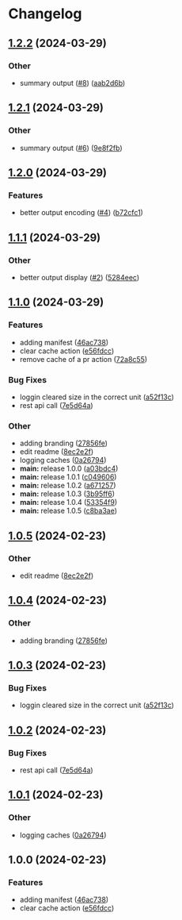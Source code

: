 # Changelog

## [1.2.2](https://github.com/TheAngularGuy/clear-cache-of-pull-request/compare/v1.2.1...v1.2.2) (2024-03-29)


### Other

* summary output ([#8](https://github.com/TheAngularGuy/clear-cache-of-pull-request/issues/8)) ([aab2d6b](https://github.com/TheAngularGuy/clear-cache-of-pull-request/commit/aab2d6b4a194fd92f468f7623d856354d68a643f))

## [1.2.1](https://github.com/TheAngularGuy/clear-cache-of-pull-request/compare/v1.2.0...v1.2.1) (2024-03-29)


### Other

* summary output ([#6](https://github.com/TheAngularGuy/clear-cache-of-pull-request/issues/6)) ([9e8f2fb](https://github.com/TheAngularGuy/clear-cache-of-pull-request/commit/9e8f2fbc3c7d52fc625c783c2c9c052201675f83))

## [1.2.0](https://github.com/TheAngularGuy/clear-cache-of-pull-request/compare/v1.1.1...v1.2.0) (2024-03-29)


### Features

* better output encoding ([#4](https://github.com/TheAngularGuy/clear-cache-of-pull-request/issues/4)) ([b72cfc1](https://github.com/TheAngularGuy/clear-cache-of-pull-request/commit/b72cfc1f367dff349b2d5df4eced712978e220a6))

## [1.1.1](https://github.com/TheAngularGuy/clear-cache-of-pull-request/compare/v1.1.0...v1.1.1) (2024-03-29)


### Other

* better output display ([#2](https://github.com/TheAngularGuy/clear-cache-of-pull-request/issues/2)) ([5284eec](https://github.com/TheAngularGuy/clear-cache-of-pull-request/commit/5284eec4300c63041a0826b8d4e8f2d85ec51bc5))

## [1.1.0](https://github.com/TheAngularGuy/clear-cache-of-pull-request/compare/v1.0.5...v1.1.0) (2024-03-29)


### Features

* adding manifest ([46ac738](https://github.com/TheAngularGuy/clear-cache-of-pull-request/commit/46ac7387ecd890f35496cf76dd219307c1f36ec1))
* clear cache action ([e56fdcc](https://github.com/TheAngularGuy/clear-cache-of-pull-request/commit/e56fdcc3e36820233ceba9ca8a634c13284d3a22))
* remove cache of a pr action ([72a8c55](https://github.com/TheAngularGuy/clear-cache-of-pull-request/commit/72a8c556620673b47f5efa7852bf663fee63cd21))


### Bug Fixes

* loggin cleared size in the correct unit ([a52f13c](https://github.com/TheAngularGuy/clear-cache-of-pull-request/commit/a52f13c4c2a8598a7ce9c1fd989955b39074b74d))
* rest api call ([7e5d64a](https://github.com/TheAngularGuy/clear-cache-of-pull-request/commit/7e5d64a210ea0657d9cce1104b1714580e6ed381))


### Other

* adding branding ([27856fe](https://github.com/TheAngularGuy/clear-cache-of-pull-request/commit/27856fea63b29d846c5151c7532d11b5aa288ae0))
* edit readme ([8ec2e2f](https://github.com/TheAngularGuy/clear-cache-of-pull-request/commit/8ec2e2f4935a716556e28c45d11c0b291f8de314))
* logging caches ([0a26794](https://github.com/TheAngularGuy/clear-cache-of-pull-request/commit/0a26794b72900aa06f0f90b9decdc372ec91346c))
* **main:** release 1.0.0 ([a03bdc4](https://github.com/TheAngularGuy/clear-cache-of-pull-request/commit/a03bdc443c978a74e1eab94825125dea44d0bc07))
* **main:** release 1.0.1 ([c049606](https://github.com/TheAngularGuy/clear-cache-of-pull-request/commit/c049606e0c05a22650a375c410fb09db5621cf8e))
* **main:** release 1.0.2 ([a671257](https://github.com/TheAngularGuy/clear-cache-of-pull-request/commit/a6712575b99186f72a9f986be8f4c54dd96b0c5d))
* **main:** release 1.0.3 ([3b95ff6](https://github.com/TheAngularGuy/clear-cache-of-pull-request/commit/3b95ff6152a84cdbd616820a30efdf309662894c))
* **main:** release 1.0.4 ([53354f9](https://github.com/TheAngularGuy/clear-cache-of-pull-request/commit/53354f9af54bd74f74b513ca6b515b3e860299c1))
* **main:** release 1.0.5 ([c8ba3ae](https://github.com/TheAngularGuy/clear-cache-of-pull-request/commit/c8ba3aec6231b6cd74a06d2fe0e823df6f14c28d))

## [1.0.5](https://github.com/TheAngularGuy/clear-cache-by-prefix-action/compare/v1.0.4...v1.0.5) (2024-02-23)


### Other

* edit readme ([8ec2e2f](https://github.com/TheAngularGuy/clear-cache-by-prefix-action/commit/8ec2e2f4935a716556e28c45d11c0b291f8de314))

## [1.0.4](https://github.com/TheAngularGuy/clear-cache-by-prefix-action/compare/v1.0.3...v1.0.4) (2024-02-23)


### Other

* adding branding ([27856fe](https://github.com/TheAngularGuy/clear-cache-by-prefix-action/commit/27856fea63b29d846c5151c7532d11b5aa288ae0))

## [1.0.3](https://github.com/TheAngularGuy/clear-cache-by-prefix-action/compare/v1.0.2...v1.0.3) (2024-02-23)


### Bug Fixes

* loggin cleared size in the correct unit ([a52f13c](https://github.com/TheAngularGuy/clear-cache-by-prefix-action/commit/a52f13c4c2a8598a7ce9c1fd989955b39074b74d))

## [1.0.2](https://github.com/TheAngularGuy/clear-cache-by-prefix-action/compare/v1.0.1...v1.0.2) (2024-02-23)


### Bug Fixes

* rest api call ([7e5d64a](https://github.com/TheAngularGuy/clear-cache-by-prefix-action/commit/7e5d64a210ea0657d9cce1104b1714580e6ed381))

## [1.0.1](https://github.com/TheAngularGuy/clear-cache-by-prefix-action/compare/v1.0.0...v1.0.1) (2024-02-23)


### Other

* logging caches ([0a26794](https://github.com/TheAngularGuy/clear-cache-by-prefix-action/commit/0a26794b72900aa06f0f90b9decdc372ec91346c))

## 1.0.0 (2024-02-23)


### Features

* adding manifest ([46ac738](https://github.com/TheAngularGuy/clear-cache-by-prefix-action/commit/46ac7387ecd890f35496cf76dd219307c1f36ec1))
* clear cache action ([e56fdcc](https://github.com/TheAngularGuy/clear-cache-by-prefix-action/commit/e56fdcc3e36820233ceba9ca8a634c13284d3a22))
